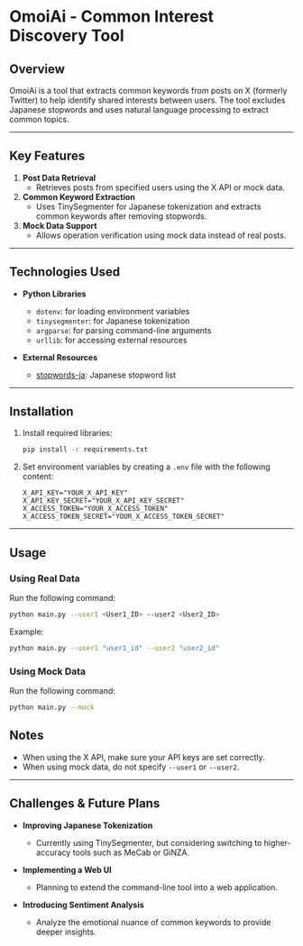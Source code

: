 # OmoiAi - Common Interest Discovery Tool

## Overview

OmoiAi is a tool that extracts common keywords from posts on X (formerly Twitter) to help identify shared interests between users. The tool excludes Japanese stopwords and uses natural language processing to extract common topics.

---

## Key Features

1. **Post Data Retrieval**
   - Retrieves posts from specified users using the X API or mock data.
2. **Common Keyword Extraction**
   - Uses TinySegmenter for Japanese tokenization and extracts common keywords after removing stopwords.
3. **Mock Data Support**
   - Allows operation verification using mock data instead of real posts.

---

## Technologies Used

- **Python Libraries**
  - `dotenv`: for loading environment variables
  - `tinysegmenter`: for Japanese tokenization
  - `argparse`: for parsing command-line arguments
  - `urllib`: for accessing external resources

- **External Resources**
  - [stopwords-ja](https://github.com/stopwords-iso/stopwords-ja): Japanese stopword list

---

## Installation

1. Install required libraries:

    ```bash
    pip install -r requirements.txt
    ```

2. Set environment variables by creating a `.env` file with the following content:

    ```env
    X_API_KEY="YOUR_X_API_KEY"
    X_API_KEY_SECRET="YOUR_X_API_KEY_SECRET"
    X_ACCESS_TOKEN="YOUR_X_ACCESS_TOKEN"
    X_ACCESS_TOKEN_SECRET="YOUR_X_ACCESS_TOKEN_SECRET"
    ```

---

## Usage

### Using Real Data

Run the following command:

```bash
python main.py --user1 <User1_ID> --user2 <User2_ID>
```

Example:

```bash
python main.py --user1 "user1_id" --user2 "user2_id"
```

### Using Mock Data

Run the following command:

```bash
python main.py --mock
```

## Notes

- When using the X API, make sure your API keys are set correctly.
- When using mock data, do not specify `--user1` or `--user2`.

---

## Challenges & Future Plans

- **Improving Japanese Tokenization**
  - Currently using TinySegmenter, but considering switching to higher-accuracy tools such as MeCab or GiNZA.

- **Implementing a Web UI**
  - Planning to extend the command-line tool into a web application.

- **Introducing Sentiment Analysis**
  - Analyze the emotional nuance of common keywords to provide deeper insights.
